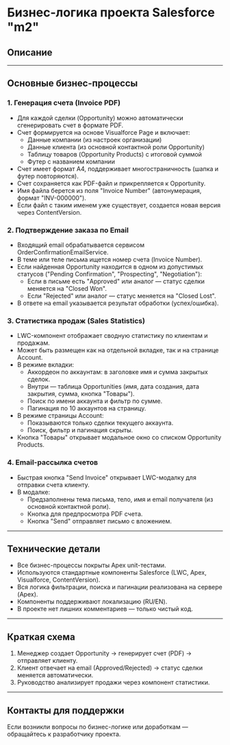 # Бизнес-логика проекта Salesforce "m2"

## Описание

---

## Основные бизнес-процессы

### 1. Генерация счета (Invoice PDF)

- Для каждой сделки (Opportunity) можно автоматически сгенерировать счет в формате PDF.
- Счет формируется на основе Visualforce Page и включает:
  - Данные компании (из настроек организации)
  - Данные клиента (из основной контактной роли Opportunity)
  - Таблицу товаров (Opportunity Products) с итоговой суммой
  - Футер с названием компании
- Счет имеет формат A4, поддерживает многостраничность (шапка и футер повторяются).
- Счет сохраняется как PDF-файл и прикрепляется к Opportunity.
- Имя файла берется из поля "Invoice Number" (автонумерация, формат "INV-000000").
- Если файл с таким именем уже существует, создается новая версия через ContentVersion.

### 2. Подтверждение заказа по Email

- Входящий email обрабатывается сервисом OrderConfirmationEmailService.
- В теме или теле письма ищется номер счета (Invoice Number).
- Если найденная Opportunity находится в одном из допустимых статусов ("Pending Confirmation", "Prospecting", "Negotiation"):
  - Если в письме есть "Approved" или аналог — статус сделки меняется на "Closed Won".
  - Если "Rejected" или аналог — статус меняется на "Closed Lost".
- В ответе на email указывается результат обработки (успех/ошибка).

### 3. Статистика продаж (Sales Statistics)

- LWC-компонент отображает сводную статистику по клиентам и продажам.
- Может быть размещен как на отдельной вкладке, так и на странице Account.
- В режиме вкладки:
  - Аккордеон по аккаунтам: в заголовке имя и сумма закрытых сделок.
  - Внутри — таблица Opportunities (имя, дата создания, дата закрытия, сумма, кнопка "Товары").
  - Поиск по имени аккаунта и фильтр по сумме.
  - Пагинация по 10 аккаунтов на страницу.
- В режиме страницы Account:
  - Показываются только сделки текущего аккаунта.
  - Поиск, фильтр и пагинация скрыты.
- Кнопка "Товары" открывает модальное окно со списком Opportunity Products.

### 4. Email-рассылка счетов

- Быстрая кнопка "Send Invoice" открывает LWC-модалку для отправки счета клиенту.
- В модалке:
  - Предзаполнены тема письма, тело, имя и email получателя (из основной контактной роли).
  - Кнопка для предпросмотра PDF счета.
  - Кнопка "Send" отправляет письмо с вложением.

---

## Технические детали

- Все бизнес-процессы покрыты Apex unit-тестами.
- Используются стандартные компоненты Salesforce (LWC, Apex, Visualforce, ContentVersion).
- Вся логика фильтрации, поиска и пагинации реализована на сервере (Apex).
- Компоненты поддерживают локализацию (RU/EN).
- В проекте нет лишних комментариев — только чистый код.

---

## Краткая схема

1. Менеджер создает Opportunity → генерирует счет (PDF) → отправляет клиенту.
2. Клиент отвечает на email (Approved/Rejected) → статус сделки меняется автоматически.
3. Руководство анализирует продажи через компонент статистики.

---

## Контакты для поддержки

Если возникли вопросы по бизнес-логике или доработкам — обращайтесь к разработчику проекта.
